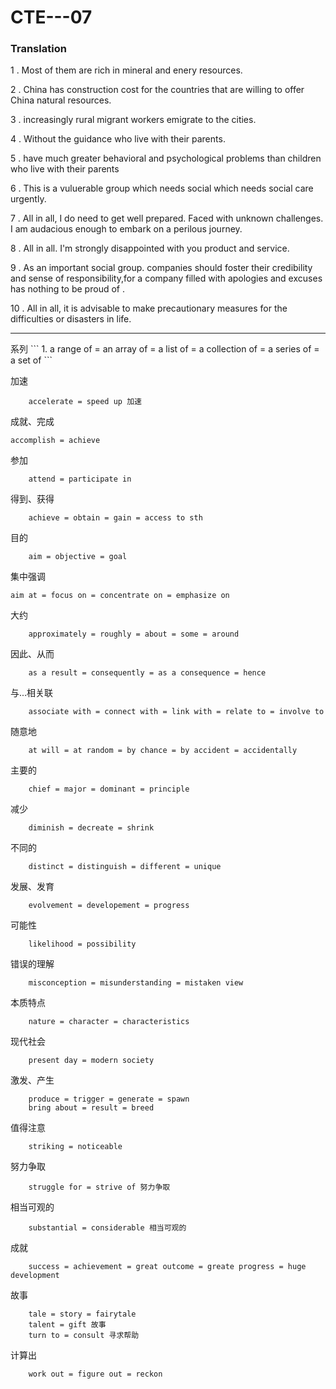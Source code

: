 CTE---07
===

### Translation

1 . Most of them are rich in mineral and enery resources.

2 . China has construction cost for the countries that are willing to offer China natural resources.

3 . increasingly rural migrant workers emigrate to the cities.

4 . Without the guidance who live with their parents.

5 . have much greater behavioral and psychological problems than children who live with their parents

6 . This is a vuluerable group which needs social which needs social care urgently.

7 . All in all, I do need to get well prepared. Faced with unknown challenges. I am audacious enough to embark on a perilous journey.

8 . All in all. I'm strongly disappointed with you product and service.

9 . As an important social group. companies should foster their credibility and sense of responsibility,for a company filled with apologies and excuses has nothing to be proud of .

10 . All in all, it is advisable to make precautionary measures for the difficulties or disasters in life.

<hr>
系列
```
1. a range of = an array of = a list of = a collection of = a series of = a set of 
```

加速
```
	accelerate = speed up 加速
```

成就、完成
```
accomplish = achieve
```

参加
```
	attend = participate in 
```

得到、获得
```
	achieve = obtain = gain = access to sth
```

目的
```
	aim = objective = goal 
```

集中强调

```
aim at = focus on = concentrate on = emphasize on
```

大约
```
	approximately = roughly = about = some = around
```

因此、从而
```
	as a result = consequently = as a consequence = hence
```

与...相关联
```
	associate with = connect with = link with = relate to = involve to 
```

随意地
```
	at will = at random = by chance = by accident = accidentally
```

主要的
```
	chief = major = dominant = principle
```

减少
```
	diminish = decreate = shrink
```

不同的
```
	distinct = distinguish = different = unique
```

发展、发育
```
	evolvement = developement = progress
```

可能性
```
	likelihood = possibility
```

错误的理解
```
	misconception = misunderstanding = mistaken view
```

本质特点
```
	nature = character = characteristics
```

现代社会
```
	present day = modern society
```

激发、产生
```
	produce = trigger = generate = spawn 
	bring about = result = breed
```

值得注意
```
	striking = noticeable
```

努力争取
```
	struggle for = strive of 努力争取
```

相当可观的
```
	substantial = considerable 相当可观的
```

成就
```
	success = achievement = great outcome = greate progress = huge development
```

故事
```
	tale = story = fairytale
	talent = gift 故事
	turn to = consult 寻求帮助
```

计算出
```
	work out = figure out = reckon
```



